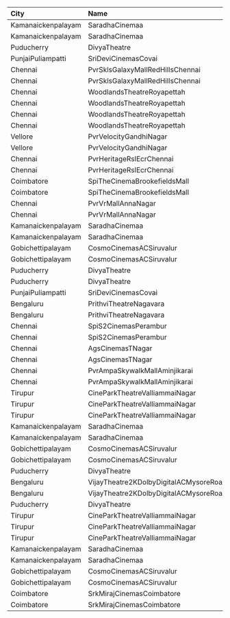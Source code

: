| City               | Name                                   |  Time | Type         | Price | Capacity | Booked |
| :----------------- | :------------------------------------- | ----: | :----------- | ----: | -------: | -----: |
| Kamanaickenpalayam | SaradhaCinemaa                         | 10:30 | Box          |  118₹ |       12 |     12 |
| Kamanaickenpalayam | SaradhaCinemaa                         | 10:30 | 2SecondClass |  100₹ |       74 |     74 |
| Puducherry         | DivyaTheatre                           | 11:45 | 1stClass     |   60₹ |      479 |    479 |
| PunjaiPuliampatti  | SriDeviCinemasCovai                    | 11:45 | FirstClass   |  100₹ |       67 |     34 |
| Chennai            | PvrSklsGalaxyMallRedHillsChennai       | 12:00 | Classic      |   60₹ |       22 |     22 |
| Chennai            | PvrSklsGalaxyMallRedHillsChennai       | 12:00 | Prime        |  153₹ |      135 |     69 |
| Chennai            | WoodlandsTheatreRoyapettah             | 12:00 | Box          |  190₹ |       16 |     16 |
| Chennai            | WoodlandsTheatreRoyapettah             | 12:00 | Balcony      |  150₹ |      322 |    260 |
| Chennai            | WoodlandsTheatreRoyapettah             | 12:00 | FirstClass   |  100₹ |      693 |    634 |
| Chennai            | WoodlandsTheatreRoyapettah             | 12:00 | SecondClass  |   60₹ |      132 |    132 |
| Vellore            | PvrVelocityGandhiNagar                 | 12:40 | Classic      |   60₹ |       18 |     18 |
| Vellore            | PvrVelocityGandhiNagar                 | 12:40 | Prime        |  153₹ |      158 |     78 |
| Chennai            | PvrHeritageRslEcrChennai               | 12:50 | Classic      |   60₹ |       11 |      7 |
| Chennai            | PvrHeritageRslEcrChennai               | 12:50 | Prime        |  191₹ |       98 |     51 |
| Coimbatore         | SpiTheCinemaBrookefieldsMall           | 13:00 | Elite        |  191₹ |      174 |    102 |
| Coimbatore         | SpiTheCinemaBrookefieldsMall           | 13:00 | Budget       |   60₹ |       20 |     20 |
| Chennai            | PvrVrMallAnnaNagar                     | 13:20 | Classic      |   60₹ |       11 |     11 |
| Chennai            | PvrVrMallAnnaNagar                     | 13:20 | Prime        |  191₹ |      102 |     73 |
| Kamanaickenpalayam | SaradhaCinemaa                         | 14:00 | Box          |  118₹ |       12 |     12 |
| Kamanaickenpalayam | SaradhaCinemaa                         | 14:00 | 2SecondClass |  100₹ |       74 |     74 |
| Gobichettipalayam  | CosmoCinemasACSiruvalur                | 14:30 | FirstClass   |  100₹ |      203 |    101 |
| Gobichettipalayam  | CosmoCinemasACSiruvalur                | 14:30 | SecondClass  |  100₹ |      103 |     51 |
| Puducherry         | DivyaTheatre                           | 14:45 | Balcony      |   70₹ |       46 |      4 |
| Puducherry         | DivyaTheatre                           | 14:45 | 1stClass     |   60₹ |      479 |    479 |
| PunjaiPuliampatti  | SriDeviCinemasCovai                    | 15:15 | FirstClass   |  100₹ |       67 |     34 |
| Bengaluru          | PrithviTheatreNagavara                 | 16:15 | Balcony      |  150₹ |      178 |    130 |
| Bengaluru          | PrithviTheatreNagavara                 | 16:15 | Second       |  120₹ |      576 |    522 |
| Chennai            | SpiS2CinemasPerambur                   | 16:20 | Elite        |  191₹ |      177 |    108 |
| Chennai            | SpiS2CinemasPerambur                   | 16:20 | Budget       |   60₹ |       23 |     13 |
| Chennai            | AgsCinemasTNagar                       | 16:30 | Pearl        |   60₹ |       12 |      1 |
| Chennai            | AgsCinemasTNagar                       | 16:30 | Diamond      |  150₹ |       99 |     12 |
| Chennai            | PvrAmpaSkywalkMallAminjikarai          | 16:30 | Classic      |   60₹ |       17 |     17 |
| Chennai            | PvrAmpaSkywalkMallAminjikarai          | 16:30 | Prime        |  191₹ |      130 |     83 |
| Tirupur            | CineParkTheatreValliammaiNagar         | 18:00 | BoxA         |   90₹ |       41 |     21 |
| Tirupur            | CineParkTheatreValliammaiNagar         | 18:00 | BoxB         |   90₹ |       41 |     41 |
| Tirupur            | CineParkTheatreValliammaiNagar         | 18:00 | FirstClass   |   80₹ |      341 |    202 |
| Kamanaickenpalayam | SaradhaCinemaa                         | 18:15 | Box          |  118₹ |       12 |     12 |
| Kamanaickenpalayam | SaradhaCinemaa                         | 18:15 | 2SecondClass |  100₹ |       74 |     74 |
| Gobichettipalayam  | CosmoCinemasACSiruvalur                | 18:30 | FirstClass   |  100₹ |      203 |    101 |
| Gobichettipalayam  | CosmoCinemasACSiruvalur                | 18:30 | SecondClass  |  100₹ |      103 |     51 |
| Puducherry         | DivyaTheatre                           | 18:45 | 1stClass     |   60₹ |      479 |    479 |
| Bengaluru          | VijayTheatre2KDolbyDigitalACMysoreRoad | 20:00 | Diamond      |  150₹ |      278 |    152 |
| Bengaluru          | VijayTheatre2KDolbyDigitalACMysoreRoad | 20:00 | Gold         |  110₹ |      399 |    171 |
| Puducherry         | DivyaTheatre                           | 21:45 | 1stClass     |   60₹ |      479 |    479 |
| Tirupur            | CineParkTheatreValliammaiNagar         | 21:45 | BoxA         |   90₹ |       41 |     21 |
| Tirupur            | CineParkTheatreValliammaiNagar         | 21:45 | BoxB         |   90₹ |       41 |     41 |
| Tirupur            | CineParkTheatreValliammaiNagar         | 21:45 | FirstClass   |   80₹ |      341 |    202 |
| Kamanaickenpalayam | SaradhaCinemaa                         | 22:00 | Box          |  118₹ |       12 |     12 |
| Kamanaickenpalayam | SaradhaCinemaa                         | 22:00 | 2SecondClass |  100₹ |       74 |     74 |
| Gobichettipalayam  | CosmoCinemasACSiruvalur                | 22:00 | FirstClass   |  100₹ |      203 |    101 |
| Gobichettipalayam  | CosmoCinemasACSiruvalur                | 22:00 | SecondClass  |  100₹ |      103 |     51 |
| Coimbatore         | SrkMirajCinemasCoimbatore              | 22:15 | Executive    |  191₹ |      190 |     95 |
| Coimbatore         | SrkMirajCinemasCoimbatore              | 22:15 | Special      |   60₹ |       21 |     19 |